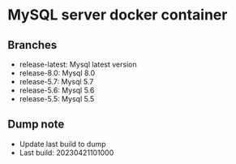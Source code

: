 # MySQL server docker container

## Branches
- release-latest: Mysql latest version
- release-8.0: Mysql 8.0
- release-5.7: Mysql 5.7
- release-5.6: Mysql 5.6
- release-5.5: Mysql 5.5

## Dump note
- Update last build to dump
- Last build: 20230421101000